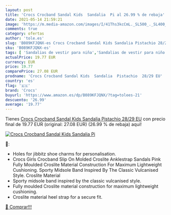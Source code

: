 ```yaml
---
layout: post
title: 'Crocs Crocband Sandal Kids  Sandalia  Pi al 26.99 % de rebaja'
date: 2021-05-14 21:59:21
image: 'https://m.media-amazon.com/images/I/41Ths3kcCmL._SL500_._SL400_.jpg'
comments: true
category: ofertas
author: 'tole.es'
slug: 'B089KFJQNX-es Crocs Crocband Sandal Kids Sandalia Pistachio 28/29 EU'
sku: 'B089KFJQNX-es'
tags: [ 'Sandalias de vestir para niña','Sandalias de vestir para niño','Zapatos','Zapatos para niñas pequeñas','Zapatos para niños pequeños','Zapatos y complementos','crocs','sandalia', ]
actualPrice: 19.77 EUR
currency: EUR
price: 19.77
comparePrice: 27.08 EUR
prodname: 'Crocs Crocband Sandal Kids  Sandalia  Pistachio  28/29 EU'
country: 'es'
flag: '🇪🇸'
brand: 'Crocs'
buyurl: 'https://www.amazon.es/dp/B089KFJQNX/?tag=tolees-21'
descuento: '26.99'
average: '19.77'
---
```


Tienes [Crocs Crocband Sandal Kids  Sandalia  Pistachio  28/29 EU](https://www.amazon.es/dp/B089KFJQNX/?tag=tolees-21) con precio final de  19.77 EUR (original: 27.08 EUR) (26.99 %  de rebaja) aqui!

[![Crocs Crocband Sandal Kids  Sandalia  Pi](https://m.media-amazon.com/images/I/41Ths3kcCmL._SL500_._SL400_.jpg)](https://www.amazon.es/dp/B089KFJQNX/?tag=tolees-21)

🔎:

- Holes for jibbitz shoe charms for personalisation.
- Crocs Girls Crocband Slip On Molded Croslite Anklestrap Sandals Pink Fully Moulded Croslite Material Construction For Maximum Lightweight Cushioning. Sporty Midsole Band Inspired By The Classic Vulcanised Style. Croslite Material
- Sporty midsole band inspired by the classic vulcanised style.
- Fully moulded Croslite material construction for maximum lightweight cushioning.
- Croslite material heel strap for a secure fit.

[🛒 Comprar!!!](https://www.amazon.es/dp/B089KFJQNX/?tag=tolees-21)
